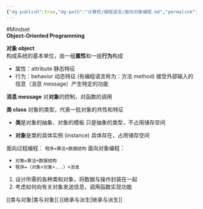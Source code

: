 ```yaml
---
{"dg-publish":true,"dg-path":"计算机/编程语言/面向对象编程.md","permalink":"/计算机/编程语言/面向对象编程/","dgPassFrontmatter":true,"noteIcon":"","created":"2024-04-16T13:01:27.260+08:00","updated":"2024-08-02T19:08:12.829+08:00"}
---
```


#Mindset   
**Object-Oriented Programming**

**对象 object**  
构成系统的基本单位，由一组**属性**和一组**行为**构成
- 属性：attribute 静态特征
- 行为：behavior  动态特征
	(有编程语言称为：方法 method)
	接受外部输入的信息（消息 message）产生特定的功能

**消息 message**
对**对象**的控制，对函数的调用

**类 class** 
对象的类型，代表一批对象的共性和特征
- **类**是对象的抽象、对象的模板
	只是抽象的类型，不占用储存空间
	
- **对象**是类的具体实例 (instance)
	具体存在，占用储存空间


面向过程编程： ` 程序=算法+数据结构 `
面向对象编程：
- ` 对象=算法+数据结构 `
- ` 程序=（对象+对象+...）+消息 `

1. 设计所需的各种类和对象，将数据与操作封装在一起
2. 考虑如何向有关对象发送信息，调用函数实现功能


[[类与对象\|类与对象]]
[[继承与派生\|继承与派生]]







